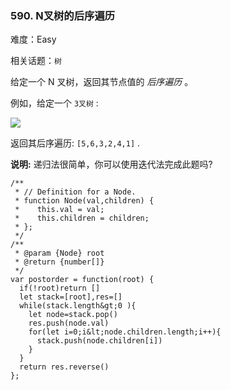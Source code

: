 ### 590. N叉树的后序遍历

难度：Easy

相关话题：`树`

给定一个 N 叉树，返回其节点值的 *后序遍历* 。

例如，给定一个 `3叉树` :



![](https://assets.leetcode-cn.com/aliyun-lc-upload/uploads/2018/10/12/narytreeexample.png)


返回其后序遍历:  `[5,6,3,2,4,1]` .



 **说明:** 递归法很简单，你可以使用迭代法完成此题吗?



```
/**
 * // Definition for a Node.
 * function Node(val,children) {
 *    this.val = val;
 *    this.children = children;
 * };
 */
/**
 * @param {Node} root
 * @return {number[]}
 */
var postorder = function(root) {
  if(!root)return []
  let stack=[root],res=[]
  while(stack.length&gt;0 ){
    let node=stack.pop()
    res.push(node.val)
    for(let i=0;i&lt;node.children.length;i++){
      stack.push(node.children[i])
    }
  }
  return res.reverse()
};



```
